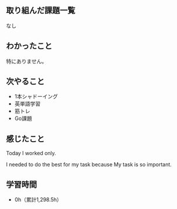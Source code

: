 ## 取り組んだ課題一覧
なし
## わかったこと
特にありません。
## 次やること
- 1本シャドーイング
- 英単語学習
- 筋トレ
- Go課題
## 感じたこと
Today I worked only.

I needed to do the best for my task because My task is so important.

## 学習時間
- 0h（累計1,298.5h）
